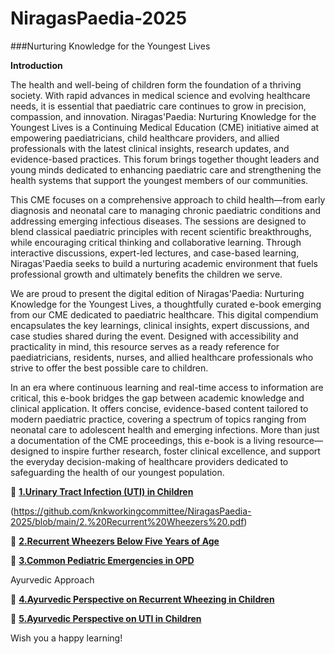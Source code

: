 # NiragasPaedia-2025
###Nurturing Knowledge for the Youngest Lives

**Introduction**

The health and well-being of children form the foundation of a thriving society. With rapid advances in medical science and evolving healthcare needs, it is essential that paediatric care continues to grow in precision, compassion, and innovation. Niragas'Paedia: Nurturing Knowledge for the Youngest Lives is a Continuing Medical Education (CME) initiative aimed at empowering paediatricians, child healthcare providers, and allied professionals with the latest clinical insights, research updates, and evidence-based practices. This forum brings together thought leaders and young minds dedicated to enhancing paediatric care and strengthening the health systems that support the youngest members of our communities.

This CME focuses on a comprehensive approach to child health—from early diagnosis and neonatal care to managing chronic paediatric conditions and addressing emerging infectious diseases. The sessions are designed to blend classical paediatric principles with recent scientific breakthroughs, while encouraging critical thinking and collaborative learning. Through interactive discussions, expert-led lectures, and case-based learning, Niragas'Paedia seeks to build a nurturing academic environment that fuels professional growth and ultimately benefits the children we serve.

We are proud to present the digital edition of Niragas'Paedia: Nurturing Knowledge for the Youngest Lives, a thoughtfully curated e-book emerging from our CME dedicated to paediatric healthcare. This digital compendium encapsulates the key learnings, clinical insights, expert discussions, and case studies shared during the event. Designed with accessibility and practicality in mind, this resource serves as a ready reference for paediatricians, residents, nurses, and allied healthcare professionals who strive to offer the best possible care to children.

In an era where continuous learning and real-time access to information are critical, this e-book bridges the gap between academic knowledge and clinical application. It offers concise, evidence-based content tailored to modern paediatric practice, covering a spectrum of topics ranging from neonatal care to adolescent health and emerging infections. More than just a documentation of the CME proceedings, this e-book is a living resource—designed to inspire further research, foster clinical excellence, and support the everyday decision-making of healthcare providers dedicated to safeguarding the health of our youngest population.

📂  **[1.Urinary Tract Infection (UTI) in Children](https://github.com/knkworkingcommittee/NiragasPaedia-2025/blob/main/1.%20Urinary%20Tract%20Infection.pdf)**

(https://github.com/knkworkingcommittee/NiragasPaedia-2025/blob/main/2.%20Recurrent%20Wheezers%20.pdf)

📂  **[2.Recurrent Wheezers Below Five Years of Age](https://github.com/knkworkingcommittee/NiragasPaedia-2025/blob/main/2.%20Recurrent%20Wheezers.pdf)**

📂  **[3.Common Pediatric Emergencies in OPD](https://github.com/knkworkingcommittee/NiragasPaedia-2025/blob/main/3.%20Common%20Pediatric%20Emergencies%20in%20OPD.pdf)**

Ayurvedic Approach

📂  **[4.Ayurvedic Perspective on Recurrent Wheezing in Children](https://github.com/knkworkingcommittee/NiragasPaedia-2025/blob/main/4.%20Ayurvedic%20Perspective%20on%20Recurrent%20Wheezing%20in%20Children.pdf)**

📂  **[5.Ayurvedic Perspective on UTI in Children](https://github.com/knkworkingcommittee/NiragasPaedia-2025/blob/main/5.%205.Ayurvedic%20Perspective%20on%20UTI%20in%20Children.pdf)**

Wish you a happy learning!

